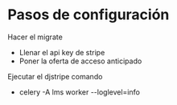 # Pasos de configuración

Hacer el migrate

- Llenar el api key de stripe
- Poner la oferta de acceso anticipado

Ejecutar el djstripe comando

- celery -A lms worker --loglevel=info
